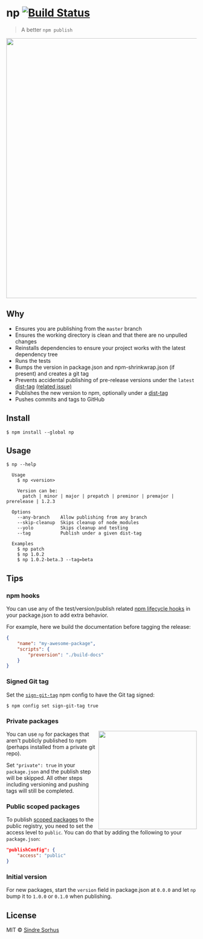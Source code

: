 # np [![Build Status](https://travis-ci.org/sindresorhus/np.svg?branch=master)](https://travis-ci.org/sindresorhus/np)

> A better `npm publish`

<img src="screenshot.gif" width="688">


## Why

- Ensures you are publishing from the `master` branch
- Ensures the working directory is clean and that there are no unpulled changes
- Reinstalls dependencies to ensure your project works with the latest dependency tree
- Runs the tests
- Bumps the version in package.json and npm-shrinkwrap.json (if present) and creates a git tag
- Prevents accidental publishing of pre-release versions under the `latest` [dist-tag](https://docs.npmjs.com/cli/dist-tag) [(related issue)](https://github.com/npm/npm/issues/13248)
- Publishes the new version to npm, optionally under a [dist-tag](https://docs.npmjs.com/cli/dist-tag)
- Pushes commits and tags to GitHub


## Install

```
$ npm install --global np
```


## Usage

```
$ np --help

  Usage
    $ np <version>

    Version can be:
      patch | minor | major | prepatch | preminor | premajor | prerelease | 1.2.3

  Options
    --any-branch    Allow publishing from any branch
    --skip-cleanup  Skips cleanup of node_modules
    --yolo          Skips cleanup and testing
    --tag           Publish under a given dist-tag

  Examples
    $ np patch
    $ np 1.0.2
    $ np 1.0.2-beta.3 --tag=beta
```


## Tips

### npm hooks

You can use any of the test/version/publish related [npm lifecycle hooks](https://docs.npmjs.com/misc/scripts) in your package.json to add extra behavior.

For example, here we build the documentation before tagging the release:

```json
{
	"name": "my-awesome-package",
	"scripts": {
		"preversion": "./build-docs"
	}
}
```

### Signed Git tag

Set the [`sign-git-tag`](https://docs.npmjs.com/misc/config#sign-git-tag) npm config to have the Git tag signed:

```
$ npm config set sign-git-tag true
```

### Private packages

<img src="private-packages.png" width="260" align="right">

You can use `np` for packages that aren't publicly published to npm (perhaps installed from a private git repo).

Set `"private": true` in your `package.json` and the publish step will be skipped. All other steps
including versioning and pushing tags will still be completed.

### Public scoped packages

To publish [scoped packages](https://docs.npmjs.com/misc/scope#publishing-public-scoped-packages-to-the-public-npm-registry) to the public registry, you need to set the access level to `public`. You can do that by adding the following to your `package.json`:

```json
"publishConfig": {
	"access": "public"
}
```

### Initial version

For new packages, start the `version` field in package.json at `0.0.0` and let `np` bump it to `1.0.0` or `0.1.0` when publishing.


## License

MIT © [Sindre Sorhus](https://sindresorhus.com)
